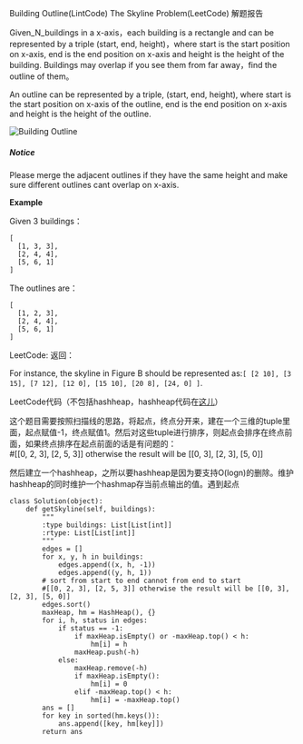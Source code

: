 Building Outline\(LintCode\) The Skyline Problem\(LeetCode\) 解题报告

Given\_N\_buildings in a x-axis，each building is a rectangle and can be represented by a triple \(start, end, height\)，where start is the start position on x-axis, end is the end position on x-axis and height is the height of the building. Buildings may overlap if you see them from far away，find the outline of them。

An outline can be represented by a triple, \(start, end, height\), where start is the start position on x-axis of the outline, end is the end position on x-axis and height is the height of the outline.

![](https://lintcode-media.s3.amazonaws.com/problem/jiuzhang3.jpg "Building Outline")

##### Notice

Please merge the adjacent outlines if they have the same height and make sure different outlines cant overlap on x-axis.

**Example**

Given 3 buildings：

```
[
  [1, 3, 3],
  [2, 4, 4],
  [5, 6, 1]
]
```

The outlines are：

```
[
  [1, 2, 3],
  [2, 4, 4],
  [5, 6, 1]
]
```

LeetCode: 返回：

For instance, the skyline in Figure B should be represented as:`[ [2 10], [3 15], [7 12], [12 0], [15 10], [20 8], [24, 0] ]`.

LeetCode代码（不包括hashheap，hashheap代码在[这儿](/heapq/hashheap.md)）

这个题目需要按照扫描线的思路，将起点，终点分开来，建在一个三维的tuple里面，起点赋值-1，终点赋值1。然后对这些tuple进行排序，则起点会排序在终点前面，如果终点排序在起点前面的话是有问题的：  
\#\[\[0, 2, 3\], \[2, 5, 3\]\] otherwise the result will be \[\[0, 3\], \[2, 3\], \[5, 0\]\]

然后建立一个hashheap，之所以要hashheap是因为要支持O\(logn\)的删除。维护hashheap的同时维护一个hashmap存当前点输出的值。遇到起点

```
class Solution(object):
    def getSkyline(self, buildings):
        """
        :type buildings: List[List[int]]
        :rtype: List[List[int]]
        """
        edges = []
        for x, y, h in buildings:
            edges.append((x, h, -1))
            edges.append((y, h, 1))
        # sort from start to end cannot from end to start
        #[[0, 2, 3], [2, 5, 3]] otherwise the result will be [[0, 3], [2, 3], [5, 0]]
        edges.sort()
        maxHeap, hm = HashHeap(), {}
        for i, h, status in edges:
            if status == -1:
                if maxHeap.isEmpty() or -maxHeap.top() < h:
                    hm[i] = h
                maxHeap.push(-h)
            else:
                maxHeap.remove(-h)
                if maxHeap.isEmpty():
                    hm[i] = 0
                elif -maxHeap.top() < h:
                    hm[i] = -maxHeap.top()
        ans = []
        for key in sorted(hm.keys()):
            ans.append([key, hm[key]])
        return ans
```



